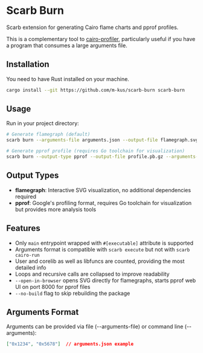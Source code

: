 # Scarb Burn

Scarb extension for generating Cairo flame charts and pprof profiles.  

This is a complementary tool to [cairo-profiler](https://github.com/software-mansion/cairo-profiler), particularly useful if you have a program that consumes a large arguments file.

## Installation

You need to have Rust installed on your machine.

```bash
cargo install --git https://github.com/m-kus/scarb-burn scarb-burn
```

## Usage

Run in your project directory:

```bash
# Generate flamegraph (default)
scarb burn --arguments-file arguments.json --output-file flamegraph.svg --open-in-browser

# Generate pprof profile (requires Go toolchain for visualization)
scarb burn --output-type pprof --output-file profile.pb.gz --arguments-file arguments.json --open-in-browser
```

## Output Types

- **flamegraph**: Interactive SVG visualization, no additional dependencies required
- **pprof**: Google's profiling format, requires Go toolchain for visualization but provides more analysis tools

## Features

- Only `main` entrypoint wrapped with `#[executable]` attribute is supported
- Arguments format is compatible with `scarb execute` but not with `scarb cairo-run`
- User and corelib as well as libfuncs are counted, providing the most detailed info
- Loops and recursive calls are collapsed to improve readability
- `--open-in-browser` opens SVG directly for flamegraphs, starts pprof web UI on port 8000 for pprof files
- `--no-build` flag to skip rebuilding the package

## Arguments Format

Arguments can be provided via file (--arguments-file) or command line (--arguments):
```json
["0x1234", "0x5678"]  // arguments.json example
```
